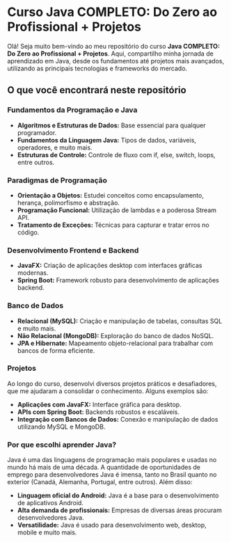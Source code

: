 # Curso Java COMPLETO: Do Zero ao Profissional + Projetos

Olá! Seja muito bem-vindo ao meu repositório do curso **Java COMPLETO: Do Zero ao Profissional + Projetos**. Aqui, compartilho minha jornada de aprendizado em Java, desde os fundamentos até projetos mais avançados, utilizando as principais tecnologias e frameworks do mercado.

## O que você encontrará neste repositório

### Fundamentos da Programação e Java
- **Algoritmos e Estruturas de Dados:** Base essencial para qualquer programador.
- **Fundamentos da Linguagem Java:** Tipos de dados, variáveis, operadores, e muito mais.
- **Estruturas de Controle:** Controle de fluxo com if, else, switch, loops, entre outros.
  
### Paradigmas de Programação
- **Orientação a Objetos:** Estudei conceitos como encapsulamento, herança, polimorfismo e abstração.
- **Programação Funcional:** Utilização de lambdas e a poderosa Stream API.
- **Tratamento de Exceções:** Técnicas para capturar e tratar erros no código.

### Desenvolvimento Frontend e Backend
- **JavaFX:** Criação de aplicações desktop com interfaces gráficas modernas.
- **Spring Boot:** Framework robusto para desenvolvimento de aplicações backend.

### Banco de Dados
- **Relacional (MySQL):** Criação e manipulação de tabelas, consultas SQL e muito mais.
- **Não Relacional (MongoDB):** Exploração do banco de dados NoSQL.
- **JPA e Hibernate:** Mapeamento objeto-relacional para trabalhar com bancos de forma eficiente.

### Projetos
Ao longo do curso, desenvolvi diversos projetos práticos e desafiadores, que me ajudaram a consolidar o conhecimento. Alguns exemplos são:
- **Aplicações com JavaFX:** Interface gráfica para desktop.
- **APIs com Spring Boot:** Backends robustos e escaláveis.
- **Integração com Bancos de Dados:** Conexão e manipulação de dados utilizando MySQL e MongoDB.

### Por que escolhi aprender Java?
Java é uma das linguagens de programação mais populares e usadas no mundo há mais de uma década. A quantidade de oportunidades de emprego para desenvolvedores Java é imensa, tanto no Brasil quanto no exterior (Canadá, Alemanha, Portugal, entre outros). Além disso:
- **Linguagem oficial do Android:** Java é a base para o desenvolvimento de aplicativos Android.
- **Alta demanda de profissionais:** Empresas de diversas áreas procuram desenvolvedores Java.
- **Versatilidade:** Java é usado para desenvolvimento web, desktop, mobile e muito mais.
